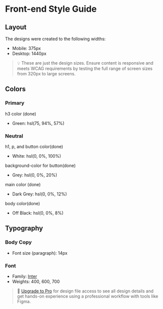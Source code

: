 # Front-end Style Guide

## Layout

The designs were created to the following widths:

- Mobile: 375px
- Desktop: 1440px

> 💡 These are just the design sizes. Ensure content is responsive and meets WCAG requirements by testing the full range of screen sizes from 320px to large screens.

## Colors

### Primary

h3 color (done)

- Green: hsl(75, 94%, 57%)

### Neutral

h1, p, and button color(done)

- White: hsl(0, 0%, 100%)

background-color for button(done)

- Grey: hsl(0, 0%, 20%)

main color (done)

- Dark Grey: hsl(0, 0%, 12%)

body color(done)

- Off Black: hsl(0, 0%, 8%)

## Typography

### Body Copy

- Font size (paragraph): 14px

### Font

- Family: [Inter](https://fonts.google.com/specimen/Inter)
- Weights: 400, 600, 700

> 💎 [Upgrade to Pro](https://www.frontendmentor.io/pro?ref=style-guide) for design file access to see all design details and get hands-on experience using a professional workflow with tools like Figma.
